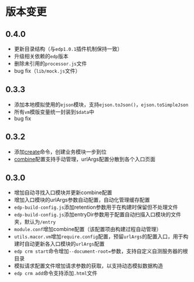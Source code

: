 # 版本变更

## 0.4.0

* 更新目录结构（与`edp1.0.1`插件机制保持一致）
* 升级相关依赖的`edp`版本
* 删除未引用的`processor.js`文件
* bug fix（`lib/mock.js`文件）

## 0.3.3

* 添加本地模拟使用的`ejson`模块，支持`ejson.toJson()`，`ejson.toSimpleJson`
* 所有`vm`模版变量统一封装到`$data`中
* bug fix

## 0.3.2

* 添加[create](../cli/crm/create.md)命令，创建业务模块一步到位
* [combine](../cli/crm/build.md)配置支持手动管理，urlArgs配置分散到各个入口页面

## 0.3.0

* 增加自动寻找入口模块并更新combine配置
* 增加入口模块的urlArgs参数自动配置，自动化管理缓存配置
* `edp-build-config.js`添加retention参数用于在构建时保留但不处理文件
* `edp-build-config.js`添加entryDir参数用于配置自动扫描入口模块的文件夹，默认为`/entry`
* `module.conf`增加combine配置（该配置项由构建过程自动管理）
* `utils.macor.vm`增加`require.config`配置，预留`urlArgs`的配置入口，用于构建时自动更新各入口模块的`urlArgs`配置
* `edp crm start`命令增加`--document-root=`参数，支持自定义自测服务器的根目录
* 模拟请求配置文件增加请求参数的获取，以支持动态模拟数据构造
* `edp crm add`命令支持添加`.html`文件
